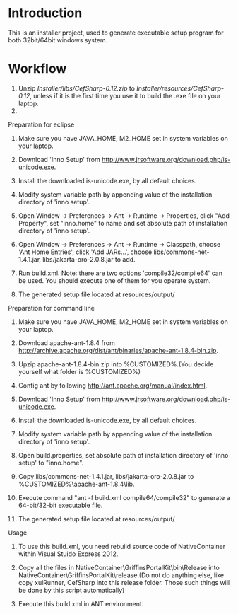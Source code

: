 Introduction
===========================
This is an installer project, used to generate executable setup program for both 32bit/64bit windows system.

Workflow
===========================
1. Unzip *Installer/libs/CefSharp-0.12.zip* to *Installer/resources/CefSharp-0.12*, unless if it is the first time you use it to build the .exe file on your laptop.
2. 



Preparation for eclipse

1. Make sure you have JAVA_HOME, M2_HOME set in system variables on your laptop.

2. Download 'Inno Setup' from http://www.jrsoftware.org/download.php/is-unicode.exe.

3. Install the downloaded is-unicode.exe, by all default choices.

4. Modify system variable path by appending value of the installation directory of 'inno setup'.

5. Open Window -> Preferences -> Ant -> Runtime -> Properties, click "Add Property", set "inno.home" to name and set absolute path of installation directory of 'inno setup'.

6. Open Window -> Preferences -> Ant -> Runtime -> Classpath, choose 'Ant Home Entries', click 'Add JARs...', choose libs/commons-net-1.4.1.jar, libs/jakarta-oro-2.0.8.jar to add.

7. Run build.xml. Note: there are two options 'compile32/compile64' can be used. You should execute one of them for you operate system.

8. The generated setup file located at resources/output/


Preparation for command line

1.  Make sure you have JAVA_HOME, M2_HOME set in system variables on your laptop.

2.  Download apache-ant-1.8.4 from http://archive.apache.org/dist/ant/binaries/apache-ant-1.8.4-bin.zip.

3.  Upzip apache-ant-1.8.4-bin.zip into %CUSTOMIZED%.(You decide yourself what folder is %CUSTOMIZED%)

4.  Config ant by following http://ant.apache.org/manual/index.html.

5.  Download 'Inno Setup' from http://www.jrsoftware.org/download.php/is-unicode.exe.

6.  Install the downloaded is-unicode.exe, by all default choices.

7.  Modify system variable path by appending value of the installation directory of 'inno setup'.

8.  Open build.properties, set absolute path of installation directory of 'inno setup' to "inno.home".

9.  Copy libs/commons-net-1.4.1.jar, libs/jakarta-oro-2.0.8.jar to %CUSTOMIZED%\apache-ant-1.8.4\lib.

10.  Execute command "ant -f build.xml compile64/compile32" to generate a 64-bit/32-bit executable file.

11. The generated setup file located at resources/output/


Usage

1. To use this build.xml, you need rebuild source code of NativeContainer within Visual Stuido Express 2012.

2. Copy all the files in NativeContainer\GriffinsPortalKit\bin\Release into NativeContainer\GriffinsPortalKit\release.(Do not do anything else, like copy xulRunner, CefSharp into this release folder. Those such things will be done by this script automatically)

3. Execute this build.xml in ANT environment.
